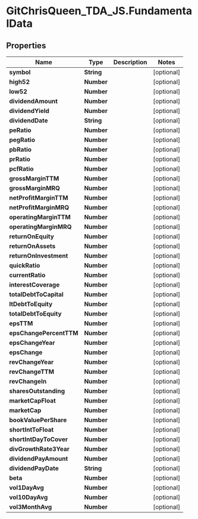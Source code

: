 # GitChrisQueen_TDA_JS.FundamentalData

## Properties
Name | Type | Description | Notes
------------ | ------------- | ------------- | -------------
**symbol** | **String** |  | [optional] 
**high52** | **Number** |  | [optional] 
**low52** | **Number** |  | [optional] 
**dividendAmount** | **Number** |  | [optional] 
**dividendYield** | **Number** |  | [optional] 
**dividendDate** | **String** |  | [optional] 
**peRatio** | **Number** |  | [optional] 
**pegRatio** | **Number** |  | [optional] 
**pbRatio** | **Number** |  | [optional] 
**prRatio** | **Number** |  | [optional] 
**pcfRatio** | **Number** |  | [optional] 
**grossMarginTTM** | **Number** |  | [optional] 
**grossMarginMRQ** | **Number** |  | [optional] 
**netProfitMarginTTM** | **Number** |  | [optional] 
**netProfitMarginMRQ** | **Number** |  | [optional] 
**operatingMarginTTM** | **Number** |  | [optional] 
**operatingMarginMRQ** | **Number** |  | [optional] 
**returnOnEquity** | **Number** |  | [optional] 
**returnOnAssets** | **Number** |  | [optional] 
**returnOnInvestment** | **Number** |  | [optional] 
**quickRatio** | **Number** |  | [optional] 
**currentRatio** | **Number** |  | [optional] 
**interestCoverage** | **Number** |  | [optional] 
**totalDebtToCapital** | **Number** |  | [optional] 
**ltDebtToEquity** | **Number** |  | [optional] 
**totalDebtToEquity** | **Number** |  | [optional] 
**epsTTM** | **Number** |  | [optional] 
**epsChangePercentTTM** | **Number** |  | [optional] 
**epsChangeYear** | **Number** |  | [optional] 
**epsChange** | **Number** |  | [optional] 
**revChangeYear** | **Number** |  | [optional] 
**revChangeTTM** | **Number** |  | [optional] 
**revChangeIn** | **Number** |  | [optional] 
**sharesOutstanding** | **Number** |  | [optional] 
**marketCapFloat** | **Number** |  | [optional] 
**marketCap** | **Number** |  | [optional] 
**bookValuePerShare** | **Number** |  | [optional] 
**shortIntToFloat** | **Number** |  | [optional] 
**shortIntDayToCover** | **Number** |  | [optional] 
**divGrowthRate3Year** | **Number** |  | [optional] 
**dividendPayAmount** | **Number** |  | [optional] 
**dividendPayDate** | **String** |  | [optional] 
**beta** | **Number** |  | [optional] 
**vol1DayAvg** | **Number** |  | [optional] 
**vol10DayAvg** | **Number** |  | [optional] 
**vol3MonthAvg** | **Number** |  | [optional] 
